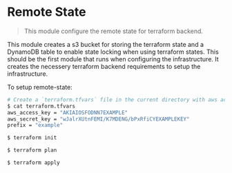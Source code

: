 # Remote State

> This module configure the remote state for terraform backend.

This module creates a s3 bucket for storing the terraform state and a DynamoDB table to enable state locking when using terraform states. This should be the first module that runs when configuring the infrastructure. It creates the necessery terraform backend requirements to setup the infrastructure.

To setup remote-state:

```bash
# Create a `terraform.tfvars` file in the current directory with aws access and secret key.
$ cat terraform.tfvars
aws_access_key = "AKIAIOSFODNN7EXAMPLE"
aws_secret_key = "wJalrXUtnFEMI/K7MDENG/bPxRfiCYEXAMPLEKEY"
prefix = "example"

$ terraform init

$ terraform plan

$ terraform apply
```
